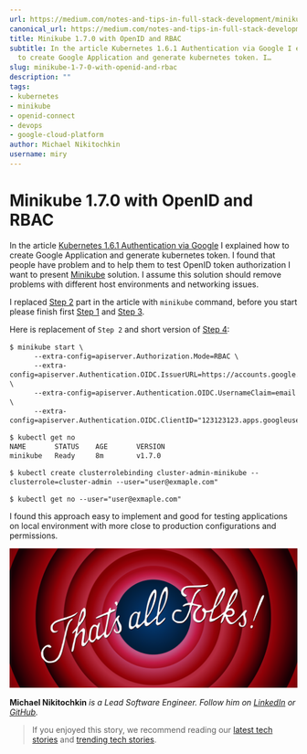 ```yaml
---
url: https://medium.com/notes-and-tips-in-full-stack-development/minikube-1-7-0-with-openid-and-rbac-2d3327414fff
canonical_url: https://medium.com/notes-and-tips-in-full-stack-development/minikube-1-7-0-with-openid-and-rbac-2d3327414fff
title: Minikube 1.7.0 with OpenID and RBAC
subtitle: In the article Kubernetes 1.6.1 Authentication via Google I explained how
  to create Google Application and generate kubernetes token. I…
slug: minikube-1-7-0-with-openid-and-rbac
description: ""
tags:
- kubernetes
- minikube
- openid-connect
- devops
- google-cloud-platform
author: Michael Nikitochkin
username: miry
---
```


# Minikube 1.7.0 with OpenID and RBAC

In the article [Kubernetes 1.6.1 Authentication via Google](https://jtway.co/kubernetes-auth-google-with-rbac-60a74787e6a5) I explained how to create Google Application and generate kubernetes token. I found that people have problem and to help them to test OpenID token authorization I want to present [Minikube](https://github.com/kubernetes/minikube) solution. I assume this solution should remove problems with different host environments and networking issues.

I replaced [Step 2](https://jtway.co/kubernetes-auth-google-with-rbac-60a74787e6a5#5a7f) part in the article with `minikube` command, before you start please finish first [Step 1](https://jtway.co/kubernetes-auth-google-with-rbac-60a74787e6a5#89c2) and [Step 3](https://jtway.co/kubernetes-auth-google-with-rbac-60a74787e6a5#aac8).

Here is replacement of `Step 2` and short version of [Step 4](https://jtway.co/kubernetes-auth-google-with-rbac-60a74787e6a5#ccaf):

```
$ minikube start \
      --extra-config=apiserver.Authorization.Mode=RBAC \
      --extra-config=apiserver.Authentication.OIDC.IssuerURL=https://accounts.google.com \
      --extra-config=apiserver.Authentication.OIDC.UsernameClaim=email \
      --extra-config=apiserver.Authentication.OIDC.ClientID="123123123.apps.googleusercontent.com"
```

```
$ kubectl get no
NAME       STATUS    AGE       VERSION
minikube   Ready     8m        v1.7.0
```

```
$ kubectl create clusterrolebinding cluster-admin-minikube --clusterrole=cluster-admin --user="user@exmaple.com"
```

```
$ kubectl get no --user="user@exmaple.com"
```

I found this approach easy to implement and good for testing applications on local environment with more close to production configurations and permissions.

![](/assets/2017-08-10-minikube-1-7-0-with-openid-and-rbac-1_191jZ4P6L-uGpX-7Fs1zGg.png)

**Michael Nikitochkin** *is a Lead Software Engineer. Follow him on [LinkedIn](https://www.linkedin.com/in/michaelnikitochkin/) or [GitHub](https://github.com/miry).*

> If you enjoyed this story, we recommend reading our [latest tech stories](https://jtway.co/latest) and [trending tech stories](https://jtway.co/trending).


